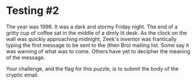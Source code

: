 Testing #2
==========

The year was 1998. It was a dark and stormy Friday night. The end of a gritty cup of coffee sat in the middle of a dimly lit desk.
As the clock on the wall was quickly approaching midnight, Zeek's inventor was frantically typing the first message to be sent to the (then Bro) mailing list.
Some say it was warning of what was to come. Others have yet to decipher the meaning of the message.

Your challenge, and the flag for this puzzle, is to submit the body of the cryptic email.
